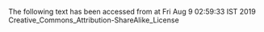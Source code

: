 The following text has been accessed from at Fri Aug 9 02:59:33 IST 2019
Creative_Commons_Attribution-ShareAlike_License
